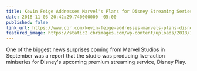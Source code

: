 ```yaml
---
title: Kevin Feige Addresses Marvel's Plans for Disney Streaming Series
date: 2018-11-03 20:42:29.740000000 -05:00
published: false
link_url: https://www.cbr.com/kevin-feige-addresses-marvels-plans-disney-streaming/
featured_image: https://static2.cbrimages.com/wp-content/uploads/2018/10/Loki-Scarlet-Witch.jpg
---
```


One of the biggest news surprises coming from Marvel Studios in September was a report that the studio was producing live-action miniseries for Disney's upcoming premium streaming service, Disney Play.